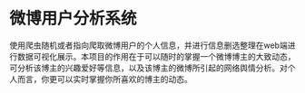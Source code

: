 # 微博用户分析系统

​	使用爬虫随机或者指向爬取微博用户的个人信息，并进行信息删选整理在web端进行数据可视化展示。本项目的作用在于可以随时的掌握一个微博博主的大致动态，可分析该博主的兴趣爱好等信息，以及该博主的微博所引起的网络舆情分析。对个人而言，你更可以实时掌握你所喜欢的博主的动态。